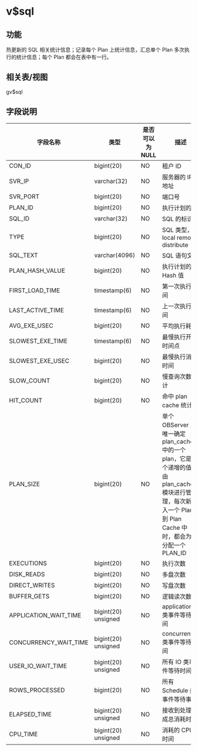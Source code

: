 v$sql
==========================

功能
-----------

热更新的 SQL 相关统计信息；记录每个 Plan 上统计信息，汇总单个 Plan 多次执行的统计信息；每个 Plan 都会在表中有一行。

相关表/视图
---------------

gv$sql

字段说明
-------------

|       **字段名称**        |       **类型**        | **是否可以为 NULL** |                                                      **描述**                                                      |
|-----------------------|---------------------|----------------|------------------------------------------------------------------------------------------------------------------|
| CON_ID                | bigint(20)          | NO             | 租户 ID                                                                                                            |
| SVR_IP                | varchar(32)         | NO             | 服务器的 IP 地址                                                                                                       |
| SVR_PORT              | bigint(20)          | NO             | 端口号                                                                                                              |
| PLAN_ID               | bigint(20)          | NO             | 执行计划的 ID                                                                                                         |
| SQL_ID                | varchar(32)         | NO             | SQL 的标识符                                                                                                         |
| TYPE                  | bigint(20)          | NO             | SQL 类型，local remote distribute                                                                                   |
| SQL_TEXT              | varchar(4096)       | NO             | SQL 语句文本                                                                                                         |
| PLAN_HASH_VALUE       | bigint(20)          | NO             | 执行计划的 Hash 值                                                                                                     |
| FIRST_LOAD_TIME       | timestamp(6)        | NO             | 第一次执行时间                                                                                                          |
| LAST_ACTIVE_TIME      | timestamp(6)        | NO             | 上一次执行时间                                                                                                          |
| AVG_EXE_USEC          | bigint(20)          | NO             | 平均执行耗时                                                                                                           |
| SLOWEST_EXE_TIME      | timestamp(6)        | NO             | 最慢执行开始时间点                                                                                                        |
| SLOWEST_EXE_USEC      | bigint(20)          | NO             | 最慢执行消耗时间                                                                                                         |
| SLOW_COUNT            | bigint(20)          | NO             | 慢查询次数统计                                                                                                          |
| HIT_COUNT             | bigint(20)          | NO             | 命中 plan cache 统计                                                                                                 |
| PLAN_SIZE             | bigint(20)          | NO             | 单个 OBServer 上唯一确定 plan_cache 中的一个 plan，它是一个递增的值，由 plan_cache 模块进行管理，每次新加入一个 Plan 到 Plan Cache 中时，都会为其分配一个PLAN_ID |
| EXECUTIONS            | bigint(20)          | NO             | 执行次数                                                                                                             |
| DISK_READS            | bigint(20)          | NO             | 多盘次数                                                                                                             |
| DIRECT_WRITES         | bigint(20)          | NO             | 写盘次数                                                                                                             |
| BUFFER_GETS           | bigint(20)          | NO             | 逻辑读次数                                                                                                            |
| APPLICATION_WAIT_TIME | bigint(20) unsigned | NO             | application 类事件等待时间                                                                                              |
| CONCURRENCY_WAIT_TIME | bigint(20) unsigned | NO             | concurrentcy 类事件等待时间                                                                                             |
| USER_IO_WAIT_TIME     | bigint(20) unsigned | NO             | 所有 IO 类事件等待时间                                                                                                    |
| ROWS_PROCESSED        | bigint(20)          | NO             | 所有 Schedule 类事件等待事件                                                                                              |
| ELAPSED_TIME          | bigint(20) unsigned | NO             | 接收到处理完成总消耗时间                                                                                                     |
| CPU_TIME              | bigint(20) unsigned | NO             | 消耗的 CPU 时间                                                                                                       |
